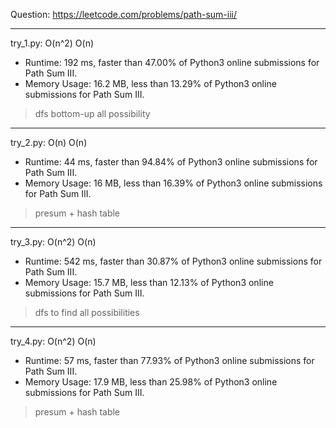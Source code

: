 Question: https://leetcode.com/problems/path-sum-iii/

---

try_1.py: O(n^2) O(n)

* Runtime: 192 ms, faster than 47.00% of Python3 online submissions for Path Sum III.
* Memory Usage: 16.2 MB, less than 13.29% of Python3 online submissions for Path Sum III.

> dfs bottom-up all possibility

---

try_2.py: O(n) O(n)

* Runtime: 44 ms, faster than 94.84% of Python3 online submissions for Path Sum III.
* Memory Usage: 16 MB, less than 16.39% of Python3 online submissions for Path Sum III.

> presum + hash table

---

try_3.py: O(n^2) O(n)

* Runtime: 542 ms, faster than 30.87% of Python3 online submissions for Path Sum III.
* Memory Usage: 15.7 MB, less than 12.13% of Python3 online submissions for Path Sum III.

> dfs to find all possibilities


---

try_4.py: O(n^2) O(n)

* Runtime: 57 ms, faster than 77.93% of Python3 online submissions for Path Sum III.
* Memory Usage: 17.9 MB, less than 25.98% of Python3 online submissions for Path Sum III.

> presum + hash table
